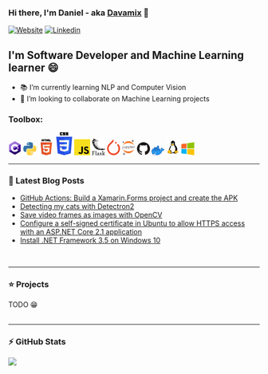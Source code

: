 ### Hi there, I'm Daniel - aka [Davamix](https://davamix.net) 👋

[![Website](https://img.shields.io/website?label=davamix.net&style=for-the-badge&url=https%3A%2F%2Fdavamix.net)](https://davamix.net)
[![Linkedin](https://img.shields.io/static/v1?label=Contact&message=Daniel&color=blue&logo=linkedin&style=for-the-badge)](https://www.linkedin.com/in/danielvalcarce)


## I'm Software Developer and Machine Learning learner 😄 

- 📚 I’m currently learning NLP and Computer Vision
- 👯 I’m looking to collaborate on Machine Learning projects


### Toolbox:

<img src="https://github.com/davamix/davamix/raw/master/logos/c_sharp_logo.png" alt="C#" title="C#" width="26" > <img src="https://github.com/davamix/davamix/raw/master/logos/python_logo.png" alt="Python" title="Python" width="26" > 
<img src="https://github.com/davamix/davamix/raw/master/logos/html_logo.png" alt="HTML" title="HTML" width="32" > 
<img src="https://github.com/davamix/davamix/raw/master/logos/css_logo.png" alt="CSS" title="CSS" width="32" > 
<img src="https://github.com/davamix/davamix/raw/master/logos/js_logo.png" alt="Javascript" title="Javascript" width="32" > 
<img src="https://github.com/davamix/davamix/raw/master/logos/flask_logo.png" alt="Flask" title="Flask web applicacion framework" width="26" />
<img src="https://github.com/davamix/davamix/raw/master/logos/pytorch_logo.png" alt="Pytorch" title="Pytorch - Machine learning framework" width="26" />
<img src="https://github.com/davamix/davamix/raw/master/logos/jupyter_logo.png" alt="Jupyter" title="Jupyter Notebook" width="26" />
<img src="https://github.com/davamix/davamix/raw/master/logos/github_logo.png" alt="GitHub" title="GitHub" width="26" />
<img src="https://github.com/davamix/davamix/raw/master/logos/docker_logo.png" alt="Docker" title="Docker" width="26" />
<img src="https://github.com/davamix/davamix/raw/master/logos/linux_logo.png" alt="Linux" title="Linux" width="26" />
<img src="https://github.com/davamix/davamix/raw/master/logos/windows_logo.png" alt="Windows" title="Windows" width="26" />

---

### 📃 Latest  Blog Posts

- [GitHub Actions: Build a Xamarin.Forms project and create the APK](https://davamix.net/posts/github-actions-build-xamarin-forms-poject-and-create-the-apk.html)
- [Detecting my cats with Detectron2](https://davamix.net/posts/detecting-my-cats-with-Detectron2.html)
- [Save video frames as images with OpenCV](https://davamix.net/posts/save-video-frames-as-images-with-opencv.html)
- [Configure a self-signed certificate in Ubuntu to allow HTTPS access with an ASP.NET Core 2.1 application](https://davamix.net/posts/asp-net-core-2-with-https.html)
- [Install .NET Framework 3.5 on Windows 10](https://davamix.net/posts/install-net-3-5-on-Windows-10.html)

<br/>

---

### ⭐ Projects

TODO 😁
<br />
<br />

---

### ⚡ GitHub Stats

<img src="https://github-readme-stats.vercel.app/api?username=davamix&count_private=true&show_icons=true" />


